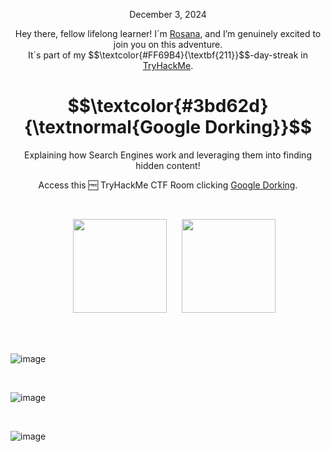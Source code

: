 <p align="center">December 3, 2024</p>
<p align="center">Hey there, fellow lifelong learner! I´m <a href="https://www.linkedin.com/in/rosanafssantos/">Rosana</a>, and I’m genuinely excited to join you on this adventure.<br>
It´s part of my $$\textcolor{#FF69B4}{\textbf{211}}$$-day-streak in  <a href="https://tryhackme.com/">TryHackMe</a>.</p>

<h1 align="center">
  $$\textcolor{#3bd62d}{\textnormal{Google Dorking}}$$

</h1>
<p align="center">Explaining how Search Engines work and leveraging them into finding hidden content!</p>
<p align="center">Access this 🆓 TryHackMe CTF Room clicking <a href="https://tryhackme.com/r/room/googledorking">Google Dorking</a>.</p><br>
<p align="center">
  <img height="150px" hspace="20" src="https://github.com/user-attachments/assets/20819a56-0408-4a77-bcb2-2b13f10280e9">
  <img height="150px" src="https://github.com/user-attachments/assets/c6cf1d46-47f3-4df9-a0bf-bc2b6e17530c">
</p>


<br>
<br>



![image](https://github.com/user-attachments/assets/7127563d-30af-4d05-92fb-ecc2244a3617)

<br>


![image](https://github.com/user-attachments/assets/852caae1-fdca-4156-8fa0-9c3560a522ef)

<br>

![image](https://github.com/user-attachments/assets/51fb2444-7fb1-46d4-af6d-aaa646c44ff6)



